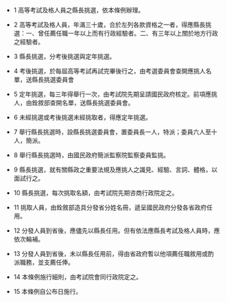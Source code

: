 * 1 高等考試及格人員之縣長挑選，依本條例辦理。

* 2 高等考試及格人員，年滿三十歲，合於左列各款資格之一者，得應縣長挑選：一、曾任薦任職一年以上而有行政經驗者。二、有三年以上關於地方行政之經驗者。

* 3 縣長挑選，分考後挑選與定年挑選。

* 4 考後挑選，於每屆高等考試再試完畢後行之，由考選委員會查開應挑人名單，送縣長挑選委員會

* 5 定年挑選，每三年得舉行一次，由考試院先期呈請國民政府核定。前項應挑人，由銓敘部查開名單，送縣長挑選委員會。

* 6 未經挑選或考後挑選未經挑取者，得應定年挑選。

* 7 舉行縣長挑選時，設縣長挑選委員會，置委員長一人，特派；委員六人至十人，簡派。

* 8 舉行縣長挑選時，由國民政府簡派監察院監察委員監挑。

* 9 縣長挑選，就有關縣政之重要法規及應挑人之識見、經驗、言詞、體格，以面試行之。

* 10 縣長挑選，每次挑取名額，由考試院先期咨商行政院定之。

* 11 挑取人員，由銓敘部造具分發省分姓名冊，遞呈國民政府分發各省政府任用。

* 12 分發人員到省後，應儘先以縣長任用。但有依法應縣長考試及格人員時，應依次輪補。

* 13 分發人員到省後，未以縣長任用前，得由省政府暫以他項薦任職敘用或酌派職務，並支薦任俸。

* 14 本條例施行細則，由考試院會同行政院定之。

* 15 本條例自公布日施行。

